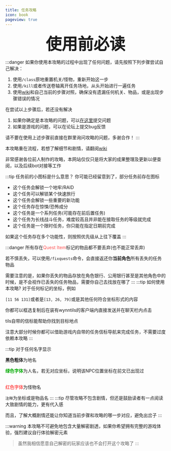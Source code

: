 ```yaml
---
title: 任务攻略
icon: book
pageview: true
---
```

<p style="text-align: center;"><span style="font-size: 50px;"><b>使用前必读</b></span></p>

:::danger
如果你使用本攻略的过程中出现了任何问题，请先按照下列步骤尝试自己解决：
1. 使用`/class`原地重置机关/怪物，重新开始这一步
2. 使用`/kill`或者传送卷轴离开任务场地，从头开始进行一遍任务
3. 使用[wiki](https://wynncraft.fandom.com/wiki/Wynncraft_Wiki)和自己当前的步骤对照，确保没有遗漏任何机关、物品，或是出现步骤错误的情况

在尝试以上步骤后，若还没有解决
1. 如果你确定是本攻略的问题，可以[在这里](https://github.com/EternityTQ/WynncraftCNguide/issues/new)提交问题
2. 如果是游戏的问题，可以在论坛上提交bug反馈

请不要在使用上述步骤前直接在群里询问攻略的问题，多谢合作！
:::

本攻略重在流程，若想了解细节和剧情，请翻阅[wiki](https://wynncraft.fandom.com/wiki/Quests)

非常感谢各位前人制作的攻略，本网站仅仅只是将大家的成果整理及更新以便查阅，以及后续bot对接等工作
   
:::tip 任务前的小图标是什么意思？
你可能已经留意到了，部分任务前存在图标

+ <HopeIcon icon="skull" /> 这个任务会解锁一个地牢/RAID
+ <HopeIcon icon="route" /> 这个任务可以解锁某个快速旅行
+ <HopeIcon icon="exclamation" /> 这个任务会解锁一些重要的新功能
+ <HopeIcon icon="face-tired" /> 这个任务存在惊悚/恐怖成分
+ <HopeIcon icon="bookmark" /> 这个任务是一个系列任务(可能存在前后置任务)
+ <HopeIcon icon="triangle-exclamation" /> 这个任务为长线战斗任务，难度较高且并非能在接取任务的等级就完成
+ <HopeIcon icon="clock" /> 这个任务是一个限时任务，你只能在指定日期前完成

如果这个任务存在多个功能性，则按照优先级从上往下覆盖
:::

:::danger
所有存在<font color=FF5555>Quest Item</font>标记的物品都不要丢弃(也不能正常丢弃)

若不慎丢失，可以使用`/fixquests`命令，会直接返还你**当前角色**所有丢失的任务物品

需要注意的是，如果你丢失的物品存放在角色银行、公用银行甚至是其他角色中的时候，是不会视作已丢失的任务物品，需要你自己去找放在哪了
:::
:::tip 如何使用本攻略?
对于任何标记的坐标，例如

`[11 56 131]`或者是`[13, 26, 79]`或是其他任何符合坐标形式的内容

你都可以框选复制后在装有wynntils的客户端内直接发送并在聊天栏内点击

tils自带的信标能帮助你找到目标地点

注意大部分时候你都可以借助游戏内自带的任务信标导航来完成任务，不需要过度依赖本攻略
:::

:::tip
对于任何名字显示

**黑色粗体**为地名

<font color=00AA00><b>绿色字体</b></font>为人名，若无对应坐标，说明该NPC位置坐标在前文已出现过<br><br>

<font color=FF5555><b>红色字体</b></font>为怪物名

`注释`为坐标或是物品名
:::
:::tip
尽管攻略不包含剧情，但还是鼓励读者有一点阅读大致剧情的能力，更有代入感

而且，了解大概剧情还能让你知道当前步骤和攻略的哪一步对应，避免出岔子
:::

:::warning
本攻略不可避免地包含大量解密剧透，如果你希望拥有完整的游戏体验，强烈建议自行体验解密元素
>虽然我相信愿意自己解密的玩家应该也不会打开这个攻略了
:::

